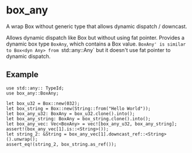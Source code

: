 # box_any
A wrap Box without generic type that allows dynamic dispatch / downcast.

Allows dynamic dispatch like Box<dyn Any> but without using fat pointer.
Provides a dynamic box type `BoxAny`, which contains a Box<T> value.
`BoxAny' is similar to Box<dyn Any> from `std::any::Any` but it doesn't use
fat pointer to dynamic dispatch.

## Example
```
use std::any:: TypeId;
use box_any::BoxAny;

let box_u32 = Box::new(032);
let box_string = Box::new(String::from("Hello World"));
let box_any_u32: BoxAny = box_u32.clone().into();
let box_any_string: BoxAny = box_string.clone().into();
let box_any_vec: Vec<BoxAny> = vec![box_any_u32, box_any_string];
assert!(box_any_vec[1].is::<String>());
let string_2: &String = box_any_vec[1].downcast_ref::<String>().unwrap();
assert_eq!(string_2, box_string.as_ref());
```
